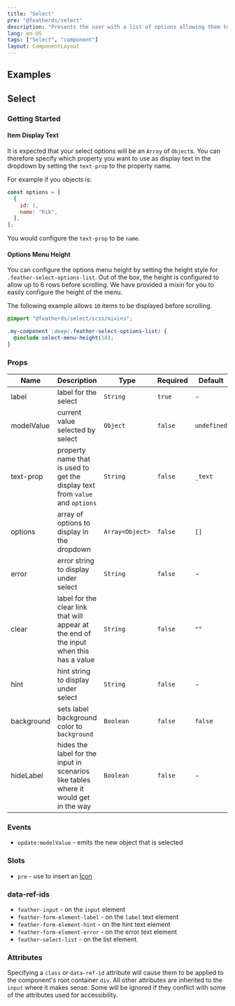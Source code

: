 ```yaml
---
title: "Select"
pre: "@featherds/select"
description: "Presents the user with a list of options allowing them to select a single option from the menu."
lang: en-US
tags: ["Select", "component"]
layout: ComponentLayout
---
```


## Examples

<Select-Examples />

## Select

### Getting Started

#### Item Display Text

It is expected that your select options will be an `Array` of `Object`s. You can therefore specify which property you want to use as display text in the dropdown by setting the `text-prop` to the property name.

For example if you objects is:

```js
const options = [
  {
    id: 1,
    name: "Rik",
  },
];
```

You would configure the `text-prop` to be `name`.

#### Options Menu Height

You can configure the options menu height by setting the height style for `.feather-select-options-list`. Out of the box, the height is configured to allow up to 6 rows before scrolling. We have provided a mixin for you to easily configure the height of the menu.

The following example allows `10` items to be displayed before scrolling.

```scss
@import "@featherds/select/scss/mixins";

.my-component :deep(.feather-select-options-list) {
  @include select-menu-height(10);
}
```

### Props

| Name       | Description                                                                              | Type            | Required | Default     |
| ---------- | ---------------------------------------------------------------------------------------- | --------------- | -------- | ----------- |
| label      | label for the select                                                                     | `String`        | `true`   | -           |
| modelValue | current value selected by select                                                         | `Object`        | `false`  | `undefined` |
| text-prop  | property name that is used to get the display text from `value` and `options`            | `String`        | `false`  | `_text`     |
| options    | array of options to display in the dropdown                                              | `Array<Object>` | `false`  | `[]`        |
| error      | error string to display under select                                                     | `String`        | `false`  | -           |
| clear      | label for the clear link that will appear at the end of the input when this has a value  | `String`        | `false`  | `""`        |
| hint       | hint string to display under select                                                      | `String`        | `false`  | -           |
| background | sets label background color to `background`                                              | `Boolean`       | `false`  | `false`     |
| hideLabel  | hides the label for the input in scenarios like tables where it would get in the way     | `Boolean`       | `false`  | -           |

### Events

- `update:modelValue` - emits the new object that is selected

### Slots

- `pre` - use to insert an [Icon](/components/icon)

### data-ref-ids

- `feather-input` - on the `input` element
- `feather-form-element-label` - on the `label` text element
- `feather-form-element-hint` - on the hint text element
- `feather-form-element-error` - on the error text element
- `feather-select-list` - on the list element.

### Attributes

Specifying a `class` or `data-ref-id` attribute will cause them to be applied to the component's root container `div`. All other attributes are inherited to the `input` where it makes sense. Some will be ignored if they conflict with some of the attributes used for accessibility.
